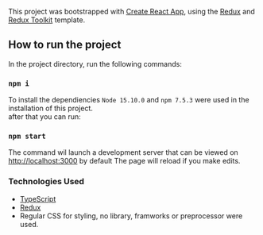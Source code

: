 This project was bootstrapped with [Create React App](https://github.com/facebook/create-react-app), using the [Redux](https://redux.js.org/) and [Redux Toolkit](https://redux-toolkit.js.org/) template.

## How to run the project

In the project directory, run the following commands:

### `npm i`

To install the dependiencies `Node 15.10.0` and `npm 7.5.3` were used in the installation of this project.<br />
after that you can run:

### `npm start`

The command wil launch a development server that can be viewed on [http://localhost:3000](http://localhost:3000) by default
The page will reload if you make edits.<br />

### Technologies Used

- [TypeScript](https://www.typescriptlang.org/)
- [Redux](https://redux-toolkit.js.org/)
- Regular CSS for styling, no library, framworks or preprocessor were used.
